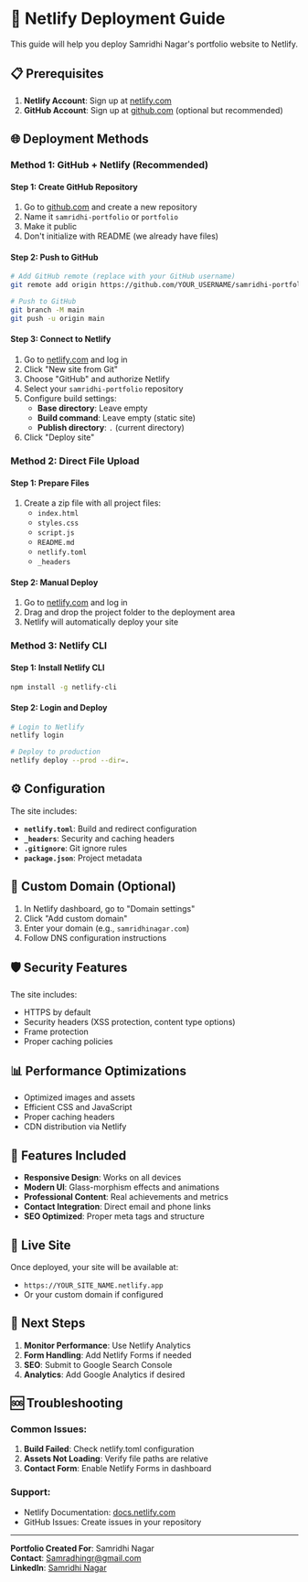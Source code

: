 # 🚀 Netlify Deployment Guide

This guide will help you deploy Samridhi Nagar's portfolio website to Netlify.

## 📋 Prerequisites

1. **Netlify Account**: Sign up at [netlify.com](https://netlify.com)
2. **GitHub Account**: Sign up at [github.com](https://github.com) (optional but recommended)

## 🌐 Deployment Methods

### Method 1: GitHub + Netlify (Recommended)

#### Step 1: Create GitHub Repository
1. Go to [github.com](https://github.com) and create a new repository
2. Name it `samridhi-portfolio` or `portfolio`
3. Make it public
4. Don't initialize with README (we already have files)

#### Step 2: Push to GitHub
```bash
# Add GitHub remote (replace with your GitHub username)
git remote add origin https://github.com/YOUR_USERNAME/samridhi-portfolio.git

# Push to GitHub
git branch -M main
git push -u origin main
```

#### Step 3: Connect to Netlify
1. Go to [netlify.com](https://netlify.com) and log in
2. Click "New site from Git"
3. Choose "GitHub" and authorize Netlify
4. Select your `samridhi-portfolio` repository
5. Configure build settings:
   - **Base directory**: Leave empty
   - **Build command**: Leave empty (static site)
   - **Publish directory**: `.` (current directory)
6. Click "Deploy site"

### Method 2: Direct File Upload

#### Step 1: Prepare Files
1. Create a zip file with all project files:
   - `index.html`
   - `styles.css`
   - `script.js`
   - `README.md`
   - `netlify.toml`
   - `_headers`

#### Step 2: Manual Deploy
1. Go to [netlify.com](https://netlify.com) and log in
2. Drag and drop the project folder to the deployment area
3. Netlify will automatically deploy your site

### Method 3: Netlify CLI

#### Step 1: Install Netlify CLI
```bash
npm install -g netlify-cli
```

#### Step 2: Login and Deploy
```bash
# Login to Netlify
netlify login

# Deploy to production
netlify deploy --prod --dir=.
```

## ⚙️ Configuration

The site includes:

- **`netlify.toml`**: Build and redirect configuration
- **`_headers`**: Security and caching headers
- **`.gitignore`**: Git ignore rules
- **`package.json`**: Project metadata

## 🔧 Custom Domain (Optional)

1. In Netlify dashboard, go to "Domain settings"
2. Click "Add custom domain"
3. Enter your domain (e.g., `samridhinagar.com`)
4. Follow DNS configuration instructions

## 🛡️ Security Features

The site includes:
- HTTPS by default
- Security headers (XSS protection, content type options)
- Frame protection
- Proper caching policies

## 📊 Performance Optimizations

- Optimized images and assets
- Efficient CSS and JavaScript
- Proper caching headers
- CDN distribution via Netlify

## 🌟 Features Included

- **Responsive Design**: Works on all devices
- **Modern UI**: Glass-morphism effects and animations
- **Professional Content**: Real achievements and metrics
- **Contact Integration**: Direct email and phone links
- **SEO Optimized**: Proper meta tags and structure

## 📱 Live Site

Once deployed, your site will be available at:
- `https://YOUR_SITE_NAME.netlify.app`
- Or your custom domain if configured

## 🎯 Next Steps

1. **Monitor Performance**: Use Netlify Analytics
2. **Form Handling**: Add Netlify Forms if needed
3. **SEO**: Submit to Google Search Console
4. **Analytics**: Add Google Analytics if desired

## 🆘 Troubleshooting

### Common Issues:

1. **Build Failed**: Check netlify.toml configuration
2. **Assets Not Loading**: Verify file paths are relative
3. **Contact Form**: Enable Netlify Forms in dashboard

### Support:
- Netlify Documentation: [docs.netlify.com](https://docs.netlify.com)
- GitHub Issues: Create issues in your repository

---

**Portfolio Created For**: Samridhi Nagar  
**Contact**: Samradhingr@gmail.com  
**LinkedIn**: [Samridhi Nagar](https://www.linkedin.com/in/samradhi-nagar-514323192)
